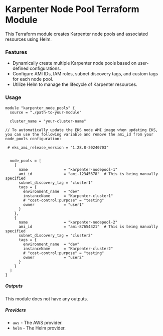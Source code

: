 # Karpenter Node Pool Terraform Module

This Terraform module creates Karpenter node pools and associated resources using Helm.

### Features

- Dynamically create multiple Karpenter node pools based on user-defined configurations.
- Configure AMI IDs, IAM roles, subnet discovery tags, and custom tags for each node pool.
- Utilize Helm to manage the lifecycle of Karpenter resources.


### Usage

```hcl
module "karpenter_node_pools" {
  source = "./path-to-your-module"

  cluster_name = "your-cluster-name"

// To automatically update the EKS node AMI image when updating EKS, you can use the following variable and remove the ami_id from your node_pools configuration:

 # eks_ami_release_version = "1.28.8-20240703" 
  

  node_pools = [
    {
      name                = "karpenter-nodepool-1"
      ami_id              = "ami-12345678"  # This is being manually specified
      subnet_discovery_tag = "cluster1"
      tags = {
        environment_name  = "dev"
        instanceName      = "Karpenter-cluster1"
        # "cost-control:purpose" = "testing"
        owner             = "user1"
      }
    },
    {
      name                = "karpenter-nodepool-2"
      ami_id              = "ami-87654321"  # This is being manually specified
      subnet_discovery_tag = "cluster2"
      tags = {
        environment_name  = "dev"
        instanceName      = "Karpenter-cluster2"
        # "cost-control:purpose" = "testing"
        owner             = "user2"
      }
    }
  ]
}
```

##### Outputs

This module does not have any outputs.

##### Providers

- `aws` - The AWS provider.
- `helm` - The Helm provider.
